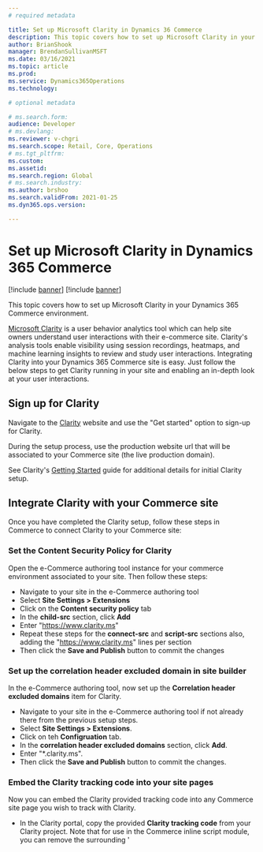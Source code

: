 ```yaml
---
# required metadata

title: Set up Microsoft Clarity in Dynamics 36 Commerce
description: This topic covers how to set up Microsoft Clarity in your Dynamics 365 Commerce environment. 
author: BrianShook
manager: BrendanSullivanMSFT
ms.date: 03/16/2021
ms.topic: article
ms.prod: 
ms.service: Dynamics365Operations
ms.technology: 

# optional metadata

# ms.search.form: 
audience: Developer
# ms.devlang: 
ms.reviewer: v-chgri
ms.search.scope: Retail, Core, Operations
# ms.tgt_pltfrm: 
ms.custom: 
ms.assetid: 
ms.search.region: Global
# ms.search.industry: 
ms.author: brshoo
ms.search.validFrom: 2021-01-25
ms.dyn365.ops.version: 

---
```


# Set up Microsoft Clarity in Dynamics 365 Commerce

[!include [banner](includes/banner.md)]
[!include [banner](includes/preview-banner.md)]

This topic covers how to set up Microsoft Clarity in your Dynamics 365 Commerce environment. 

[Microsoft Clarity](https://clarity.microsoft.com/) is a user behavior analytics tool which can help site owners understand user interactions with their e-commerce site. Clarity's analysis tools enable visibility using session recordings, heatmaps, and machine learning insights to review and study user interactions. Integrating Clarity into your Dynamics 365 Commerce site is easy. Just follow the below steps to get Clarity running in your site and enabling an in-depth look at your user interactions.

## Sign up for Clarity

Navigate to the [Clarity](https://clarity.microsoft.com/) website and use the "Get started" option to sign-up for Clarity. 

During the setup process, use the production website url that will be associated to your Commerce site (the live production domain).

See Clarity's [Getting Started](https://docs.microsoft.com/en-us/clarity/getting-started) guide for additional details for initial Clarity setup.

## Integrate Clarity with your Commerce site

Once you have completed the Clarity setup, follow these steps in Commerce to connect Clarity to your Commerce site:

### Set the Content Security Policy for Clarity

Open the e-Commerce authoring tool instance for your commerce environment associated to your site. Then follow these steps:

- Navigate to your site in the e-Commerce authoring tool
- Select **Site Settings > Extensions**
- Click on the **Content security policy** tab
- In the **child-src** section, click **Add**
- Enter "https://www.clarity.ms"
- Repeat these steps for the **connect-src** and **script-src** sections also, adding the "https://www.clarity.ms" lines per section
- Then click the **Save and Publish** button to commit the changes

### Set up the correlation header excluded domain in site builder

In the e-Commerce authoring tool, now set up the **Correlation header excluded domains** item for Clarity.

- Navigate to your site in the e-Commerce authoring tool if not already there from the previous setup steps.
- Select **Site Settings > Extensions**.
- Click on teh **Configruation** tab.
- In the **correlation header excluded domains** section, click **Add**.
- Enter "*.clarity.ms".
- Then click the **Save and Publish** button to commit the changes.

### Embed the Clarity tracking code into your site pages

Now you can embed the Clarity provided tracking code into any Commerce site page you wish to track with Clarity.

- In the Clarity portal, copy the provided **Clarity tracking code** from your Clarity project. Note that for use in the Commerce inline script module, you can remove the surrounding '<script>' tags from the string copied directly from the Clarity portal (The inline script module will add the necessary '<script>' tags when the page or fragment is published and rendered).

The **Inline script** module will be needed to include the Clarity script. This module can be added to a specific page directly or may be required to be added as an allowable option in your page's template- depending on your set up. The following instructions will provide an efficient means to include the Clarity script in Commerce by using the **Inline script** module in its own fragment and including the fragment into your template. This is the most efficient example to include the Clarity script across a range of pages (using the template).

- Navigate to your e-Commerce authoring tool instance for your Commerce environment associated to your site.
- Select the **Fragments** menu and click **New** to add a new fragment.
- In the **New fragment** dialogue, under the "Select a module" section, search for "Inline" and select the **Inline script** module name presented.
- In the **Fragment name** input, provide a name for your fragment. Click **OK** to create the fragment.
- With the new fragment page, select the "Default inline script" module selected, in the property panel under the "script tag", paste the Clarity script into the **Inline script** section. Be sure to remove the surrounding '<script>' tags if included in your copied script string from the Clarity portal.
- Click **Save** and then **Publish**.
- Navigate to the **Templates** menu in site builder and choose the template you wish to include with the fragment with Clarity inline script code.
- Click **Edit** on the chosen template.
- Select the "HTML Head" section of the template tree, click the '...' and choose **Add fragment**.
- In the "Select fragment" dialogue, choose your newly created fragment with the Clarity code by name.
- Click **Ok** Verify you see the fragment under the "HTML Head" section of the template tree.
- Click **Save** and then **Publish**.
- Repeat these last 6 steps for any additional templates you wish to add the Clarity code.

Now all pages utilizing the Templates updated with the Clarity fragment will have the Clarity code included. You can test that the script is present using the steps outlined in the (Clarity Set-Up: Verification)[https://docs.microsoft.com/en-us/clarity/clarity-setup#verification] section of the Clarity Setup page.

### Page-specific addition option

If choosing to add the Clarity script to a specific page only, 
- Select a page you wish to track with Clarity from the **Pages** section of e-Commerce authoring tool and check-out for Editing
- Within the page editor, select the main or top-most node in the module tree view
- In the properties pane to the right-hand side, under **SEO Properties**, drop down the **INLINE SCRIPT** segment
    - **Note** that the Template for the page will require an **Inline script** module be added to the **HTML Head** section for **INLINE SCRIPT** to be available in a page instance.
- Expand the **script tag** dropdown and paste the Clarity tracking code into the **Inline script** section. Be sure to remove the surrounding '<script>' tags if included in your copied script string from the Clarity portal.
- **Save** your changes and **Check-in** your page edit. Then select **Publish** to publish the page.

Once the Clarity script is added to your site content, you should begin to see data and captures in your Clarity portal. Log in to Clarity and review results. Some time or traffic may be needed to begin seeing results.

